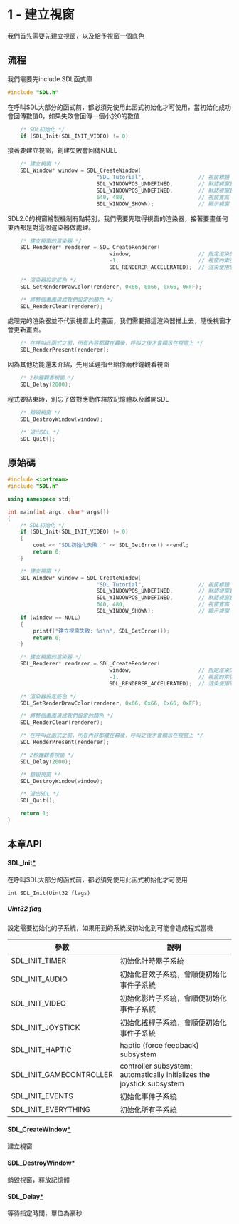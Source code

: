 # 1 - 建立視窗
我們首先需要先建立視窗，以及給予視窗一個底色



## 流程
我們需要先include SDL函式庫
```C++
#include "SDL.h"
```

在呼叫SDL大部分的函式前，都必須先使用此函式初始化才可使用，當初始化成功會回傳數值0，如果失敗會回傳一個小於0的數值
```C++
    /* SDL初始化 */
    if (SDL_Init(SDL_INIT_VIDEO) != 0)
```

接著要建立視窗，創建失敗會回傳NULL
```C++
    /* 建立視窗 */
    SDL_Window* window = SDL_CreateWindow(
                            "SDL Tutorial",                 // 視窗標題
                            SDL_WINDOWPOS_UNDEFINED,        // 默認視窗起始X位置
                            SDL_WINDOWPOS_UNDEFINED,        // 默認視窗起始Y位置
                            640, 480,                       // 視窗寬高
                            SDL_WINDOW_SHOWN);              // 顯示視窗
```

SDL2.0的視窗繪製機制有點特別，我們需要先取得視窗的渲染器，接著要畫任何東西都是對這個渲染器做處理。
```C++
    /* 建立視窗的渲染器 */
    SDL_Renderer* renderer = SDL_CreateRenderer(
                                window,                     // 指定渲染的視窗
                                -1,                         // 視窗的索引號，一般設定-1
                                SDL_RENDERER_ACCELERATED);  // 渲染使用硬體加速

    /* 渲染器設定底色 */
    SDL_SetRenderDrawColor(renderer, 0x66, 0x66, 0x66, 0xFF);

    /* 將整個畫面清成我們設定的顏色 */
    SDL_RenderClear(renderer);
```
處理完的渲染器並不代表視窗上的畫面，我們需要把這渲染器推上去，隨後視窗才會更新畫面。
```C++
    /* 在呼叫此函式之前，所有內容都藏在幕後，呼叫之後才會顯示在視窗上 */
    SDL_RenderPresent(renderer);
```


因為其他功能還未介紹，先用延遲指令給你兩秒鐘觀看視窗
```C++
    /* 2秒鐘觀看視窗 */
    SDL_Delay(2000);
```
程式要結束時，別忘了做對應動作釋放記憶體以及離開SDL
```C++
    /* 銷毀視窗 */
    SDL_DestroyWindow(window);

    /* 退出SDL */
    SDL_Quit();
```

## 原始碼
```C++
#include <iostream>
#include "SDL.h"

using namespace std;

int main(int argc, char* args[])
{
    /* SDL初始化 */
    if (SDL_Init(SDL_INIT_VIDEO) != 0)
    {
        cout << "SDL初始化失敗：" << SDL_GetError() <<endl;
        return 0;
    }

    /* 建立視窗 */
    SDL_Window* window = SDL_CreateWindow(
                            "SDL Tutorial",                 // 視窗標題
                            SDL_WINDOWPOS_UNDEFINED,        // 默認視窗起始X位置
                            SDL_WINDOWPOS_UNDEFINED,        // 默認視窗起始Y位置
                            640, 480,                       // 視窗寬高
                            SDL_WINDOW_SHOWN);              // 顯示視窗
    if (window == NULL)
    {
        printf("建立視窗失敗: %s\n", SDL_GetError());
        return 0;
    }

    /* 建立視窗的渲染器 */
    SDL_Renderer* renderer = SDL_CreateRenderer(
                                window,                     // 指定渲染的視窗
                                -1,                         // 視窗的索引號，一般設定-1
                                SDL_RENDERER_ACCELERATED);  // 渲染使用硬體加速

    /* 渲染器設定底色 */
    SDL_SetRenderDrawColor(renderer, 0x66, 0x66, 0x66, 0xFF);

    /* 將整個畫面清成我們設定的顏色 */
    SDL_RenderClear(renderer);

    /* 在呼叫此函式之前，所有內容都藏在幕後，呼叫之後才會顯示在視窗上 */
    SDL_RenderPresent(renderer);

    /* 2秒鐘觀看視窗 */
    SDL_Delay(2000);

    /* 銷毀視窗 */
    SDL_DestroyWindow(window);

    /* 退出SDL */
    SDL_Quit();

    return 1;
}
```

## 本章API
#### SDL_Init[\*](https://wiki.libsdl.org/SDL_Init)
在呼叫SDL大部分的函式前，都必須先使用此函式初始化才可使用
```
int SDL_Init(Uint32 flags)
```
##### Uint32 flag
設定需要初始化的子系統，如果用到的系統沒初始化到可能會造成程式當機

|  參數   | 說明  |
|  ----  | ----  |
| SDL_INIT_TIMER | 初始化計時器子系統 |
| SDL_INIT_AUDIO | 初始化音效子系統，會順便初始化事件子系統 |
| SDL_INIT_VIDEO | 初始化影片子系統，會順便初始化事件子系統 |
| SDL_INIT_JOYSTICK | 初始化搖桿子系統，會順便初始化事件子系統 |
| SDL_INIT_HAPTIC | haptic (force feedback) subsystem |
| SDL_INIT_GAMECONTROLLER | controller subsystem; automatically initializes the joystick subsystem |
| SDL_INIT_EVENTS | 初始化事件子系統 |
| SDL_INIT_EVERYTHING | 初始化所有子系統 |

#### SDL_CreateWindow[\*](https://wiki.libsdl.org/SDL_CreateWindow)
建立視窗
#### SDL_DestroyWindow[\*](https://wiki.libsdl.org/SDL_DestroyWindow)
銷毀視窗，釋放記憶體
#### SDL_Delay[\*](https://wiki.libsdl.org/SDL_Delay)
等待指定時間，單位為豪秒

